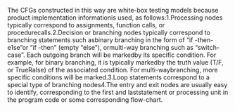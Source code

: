 The CFGs constructed in this way are white-box testing models because product implementation informationis used, 
as follows:1.Processing nodes typically correspond to assignments, function calls, or procedurecalls.2.Decision or 
branching nodes typically correspond to branching statements such asbinary branching in the form of “if -then-e1se”or 
“if -then” (empty “else”), ormulti-way branching such as “switch-case”. Each outgoing branch will be markedby its specific 
condition. For example, for binary branching, it is typically markedby the truth value (T/F, or TrueRalse) of the 
associated condition. For multi-waybranching, more specific conditions will be marked.3.Loop statements correspond to
a special type of branching nodes4.The entry and exit nodes are usually easy to identify, corresponding to the first and
laststatement or processing unit in the program code or some corresponding flow-chart.  
